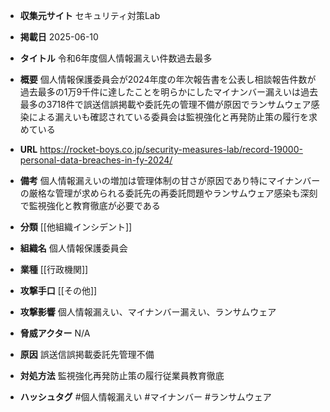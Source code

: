 - **収集元サイト**
セキュリティ対策Lab

- **掲載日**
2025-06-10

- **タイトル**
令和6年度個人情報漏えい件数過去最多

- **概要**
個人情報保護委員会が2024年度の年次報告書を公表し相談報告件数が過去最多の1万9千件に達したことを明らかにしたマイナンバー漏えいは過去最多の3718件で誤送信誤掲載や委託先の管理不備が原因でランサムウェア感染による漏えいも確認されている委員会は監視強化と再発防止策の履行を求めている

- **URL**
https://rocket-boys.co.jp/security-measures-lab/record-19000-personal-data-breaches-in-fy-2024/

- **備考**
個人情報漏えいの増加は管理体制の甘さが原因であり特にマイナンバーの厳格な管理が求められる委託先の再委託問題やランサムウェア感染も深刻で監視強化と教育徹底が必要である

- **分類**
[[他組織インシデント]]

- **組織名**
個人情報保護委員会

- **業種**
[[行政機関]]

- **攻撃手口**
[[その他]]

- **攻撃影響**
個人情報漏えい、マイナンバー漏えい、ランサムウェア

- **脅威アクター**
N/A

- **原因**
誤送信誤掲載委託先管理不備

- **対処方法**
監視強化再発防止策の履行従業員教育徹底

- **ハッシュタグ**
#個人情報漏えい #マイナンバー #ランサムウェア
